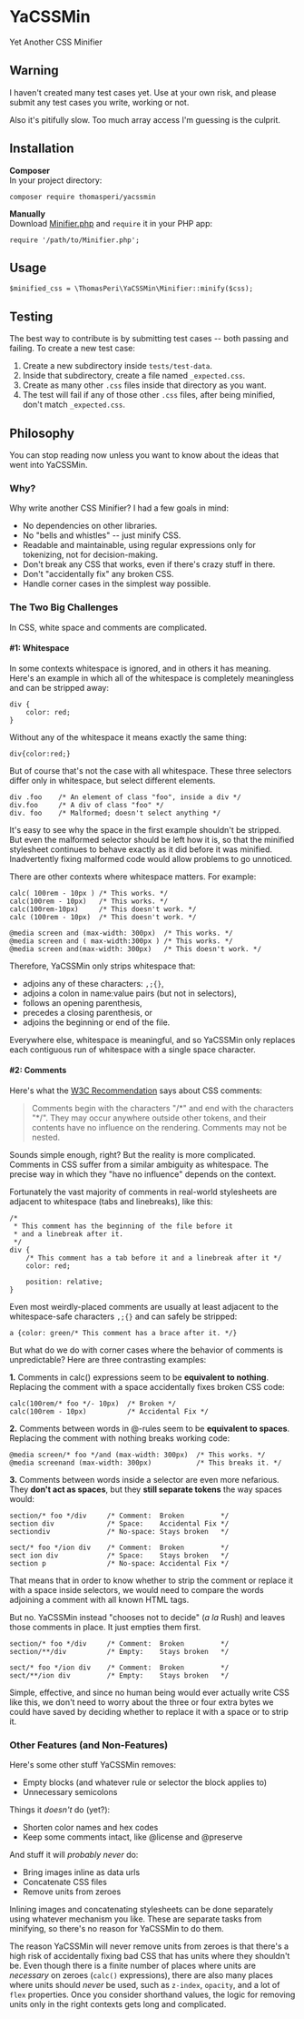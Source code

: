 # YaCSSMin
Yet Another CSS Minifier

## Warning

I haven't created many test cases yet. Use at your own risk, and please submit any test cases you write, working or not.

Also it's pitifully slow. Too much array access I'm guessing is the culprit.

## Installation

**Composer**  
In your project directory:

    composer require thomasperi/yacssmin
    
**Manually**  
Download [Minifier.php](https://raw.githubusercontent.com/thomasperi/yacssmin/master/src/Minifier.php) and `require` it in your PHP app:

	require '/path/to/Minifier.php';

## Usage

    $minified_css = \ThomasPeri\YaCSSMin\Minifier::minify($css);

## Testing

The best way to contribute is by submitting test cases -- both passing and failing. To create a new test case:

1. Create a new subdirectory inside `tests/test-data`.
2. Inside that subdirectory, create a file named `_expected.css`.
3. Create as many other `.css` files inside that directory as you want.
4. The test will fail if any of those other `.css` files, after being minified, don't match `_expected.css`.

## Philosophy
You can stop reading now unless you want to know about the ideas that went into YaCSSMin.

### Why?
Why write another CSS Minifier? I had a few goals in mind:

* No dependencies on other libraries.
* No "bells and whistles" -- just minify CSS.
* Readable and maintainable, using regular expressions only for tokenizing, not for decision-making.
* Don't break any CSS that works, even if there's crazy stuff in there.
* Don't "accidentally fix" any broken CSS.
* Handle corner cases in the simplest way possible.

### The Two Big Challenges
In CSS, white space and comments are complicated.

#### #1: Whitespace

In some contexts whitespace is ignored, and in others it has meaning. Here's an example in which all of the whitespace is completely meaningless and can be stripped away:

    div {
        color: red;
    }
    
Without any of the whitespace it means exactly the same thing:
    
    div{color:red;}

But of course that's not the case with all whitespace. These three selectors differ only in whitespace, but select different elements.

    div .foo    /* An element of class "foo", inside a div */
    div.foo     /* A div of class "foo" */
    div. foo    /* Malformed; doesn't select anything */
    
It's easy to see why the space in the first example shouldn't be stripped. But even the malformed selector should be left how it is, so that the minified stylesheet continues to behave exactly as it did before it was minified. Inadvertently fixing malformed code would allow problems to go unnoticed.

There are other contexts where whitespace matters. For example:

    calc( 100rem - 10px ) /* This works. */
    calc(100rem - 10px)   /* This works. */
    calc(100rem-10px)     /* This doesn't work. */
    calc (100rem - 10px)  /* This doesn't work. */

    @media screen and (max-width: 300px)  /* This works. */
    @media screen and ( max-width:300px ) /* This works. */
    @media screen and(max-width: 300px)   /* This doesn't work. */

Therefore, YaCSSMin only strips whitespace that:

* adjoins any of these characters: `,;{}`,
* adjoins a colon in name:value pairs (but not in selectors),
* follows an opening parenthesis,
* precedes a closing parenthesis, or
* adjoins the beginning or end of the file.

Everywhere else, whitespace is meaningful, and so YaCSSMin only replaces each contiguous run of whitespace with a single space character.

#### #2: Comments

Here's what the [W3C Recommendation](https://www.w3.org/TR/CSS21/syndata.html#comments) says about CSS comments:

> Comments begin with the characters "/\*" and end with the characters "\*/". They may occur anywhere outside other tokens, and their contents have no influence on the rendering. Comments may not be nested.

Sounds simple enough, right? But the reality is more complicated. Comments in CSS suffer from a similar ambiguity as whitespace. The precise way in which they "have no influence" depends on the context.

Fortunately the vast majority of comments in real-world stylesheets are adjacent to whitespace (tabs and linebreaks), like this:

    /* 
     * This comment has the beginning of the file before it
     * and a linebreak after it.
     */
    div {
        /* This comment has a tab before it and a linebreak after it */
        color: red;
        
        position: relative;
    }
    
Even most weirdly-placed comments are usually at least adjacent to the whitespace-safe characters `,;{}` and can safely be stripped:
    
    a {color: green/* This comment has a brace after it. */}

But what do we do with corner cases where the behavior of comments is unpredictable? Here are three contrasting examples:

**1.** Comments in calc() expressions seem to be **equivalent to nothing**. Replacing the comment with a space accidentally fixes broken CSS code:

    calc(100rem/* foo */- 10px)  /* Broken */
    calc(100rem - 10px)          /* Accidental Fix */

**2.** Comments between words in @-rules seem to be **equivalent to spaces**. Replacing the comment with nothing breaks working code:

    @media screen/* foo */and (max-width: 300px)  /* This works. */
    @media screenand (max-width: 300px)           /* This breaks it. */

**3.** Comments between words inside a selector are even more nefarious. They **don't act as spaces**, but they **still separate tokens** the way spaces would:

	section/* foo */div     /* Comment:  Broken         */
	section div             /* Space:    Accidental Fix */
	sectiondiv              /* No-space: Stays broken   */
	
	sect/* foo */ion div    /* Comment:  Broken         */
	sect ion div            /* Space:    Stays broken   */
	section p               /* No-space: Accidental Fix */

That means that in order to know whether to strip the comment or replace it with a space inside selectors, we would need to compare the words adjoining a comment with all known HTML tags.

But no. YaCSSMin instead "chooses not to decide" (*a la* Rush) and leaves those comments in place. It just empties them first.

	section/* foo */div     /* Comment:  Broken         */
	section/**/div          /* Empty:    Stays broken   */

	sect/* foo */ion div    /* Comment:  Broken         */
	sect/**/ion div         /* Empty:    Stays broken   */

Simple, effective, and since no human being would ever actually write CSS like this, we don't need to worry about the three or four extra bytes we could have saved by deciding whether to replace it with a space or to strip it.

### Other Features (and Non-Features)

Here's some other stuff YaCSSMin removes:

* Empty blocks (and whatever rule or selector the block applies to)
* Unnecessary semicolons

Things it *doesn't* do (yet?):

* Shorten color names and hex codes
* Keep some comments intact, like @license and @preserve

And stuff it will *probably never* do:

* Bring images inline as data urls
* Concatenate CSS files
* Remove units from zeroes

Inlining images and concatenating stylesheets can be done separately using whatever mechanism you like. These are separate tasks from minifying, so there's no reason for YaCSSMin to do them.

The reason YaCSSMin will never remove units from zeroes is that there's a high risk of accidentally fixing bad CSS that has units where they shouldn't be. Even though there is a finite number of places where units are *necessary* on zeroes (`calc()` expressions), there are also many places where units should *never* be used, such as `z-index`, `opacity`, and a lot of `flex` properties. Once you consider shorthand values, the logic for removing units only in the right contexts gets long and complicated.
